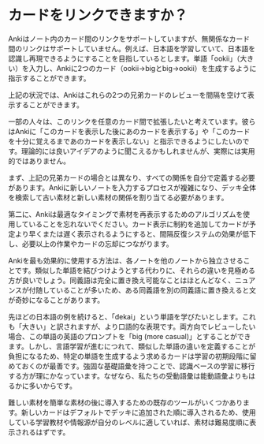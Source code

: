# カードをリンクできますか？

Ankiはノート内のカード間のリンクをサポートしていますが、無関係なカード間のリンクはサポートしていません。例えば、日本語を学習していて、日本語を認識し再現できるようにすることを目指しているとします。単語「ookii」（大きい）を入力し、Ankiに2つのカード（ookii→bigとbig→ookii）を生成するように指示することができます。

上記の状況では、Ankiはこれらの2つの兄弟カードのレビューを間隔を空けて表示することができます。

一部の人々は、このリンクを任意のカード間で拡張したいと考えています。彼らはAnkiに「このカードを表示した後にあのカードを表示する」や「このカードを十分に覚えるまであのカードを表示しない」と指示できるようにしたいのです。理論的には良いアイデアのように聞こえるかもしれませんが、実際には実用的ではありません。

まず、上記の兄弟カードの場合とは異なり、すべての関係を自分で定義する必要があります。Ankiに新しいノートを入力するプロセスが複雑になり、デッキ全体を検索して古い素材と新しい素材の関係を割り当てる必要があります。

第二に、Ankiは最適なタイミングで素材を再表示するためのアルゴリズムを使用していることを忘れないでください。カード表示に制約を追加してカードが予定より早くまたは遅く表示されるようにすると、間隔反復システムの効果が低下し、必要以上の作業やカードの忘却につながります。

Ankiを最も効果的に使用する方法は、各ノートを他のノートから独立させることです。類似した単語を結びつけようとする代わりに、それらの違いを見極める方が良いでしょう。同義語は完全に置き換え可能なことはほとんどなく、ニュアンスが付随していることが多いため、ある同義語を別の同義語に置き換えると文が奇妙になることがあります。

先ほどの日本語の例を続けると、「dekai」という単語を学びたいとします。これも「大きい」と訳されますが、より口語的な表現です。両方向でレビューしたい場合、この単語の英語のプロンプトを「big (more casual)」とすることができます。しかし、言語学習が進むにつれて、類似した単語の違いを定義することが負担になるため、特定の単語を生成するよう求めるカードは学習の初期段階に留めておくのが最善です。強固な基礎語彙を持つことで、認識ベースの学習に移行する方が理にかなっています。なぜなら、私たちの受動語彙は能動語彙よりもはるかに多いからです。

難しい素材を簡単な素材の後に導入するための既存のツールがいくつかあります。新しいカードはデフォルトでデッキに追加された順に導入されるため、使用している学習教材や情報源が自分のレベルに適していれば、素材は難易度順に表示されるはずです。
